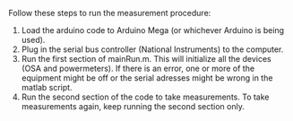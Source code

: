 Follow these steps to run the measurement procedure:
1. Load the arduino code to Arduino Mega (or whichever Arduino is being used).
2. Plug in the serial bus controller (National Instruments) to the computer.
3. Run the first section of mainRun.m. This will initialize all the devices (OSA and powermeters). If there is an error, one or more of the equipment might be off or the serial adresses might be wrong in the matlab script.
4. Run the second section of the code to take measurements. To take measurements again, keep running the second section only.
